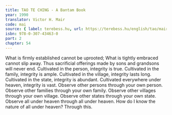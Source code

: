 ```yaml
---
title: TAO TE CHING - A Bantam Book
year: 1990
translator: Victor H. Mair
code: mai
source: { label: terebess.hu, url: https://terebess.hu/english/tao/mair.html }
isbn: 978-0-307-43463-0
part: 2
chapter: 54
---
```


What is firmly established cannot be uprooted;
What is tightly embraced cannot slip away.
Thus sacrificial offerings made by sons and grandsons will never end.
Cultivated in the person, integrity is true.
Cultivated in the family, integrity is ample.
Cultivated in the village, integrity lasts long.
Cultivated in the state, integrity is abundant.
Cultivated everywhere under heaven, integrity is vast.
Observe other persons through your own person.
Observe other families through your own family.
Observe other villages through your own village.
Observe other states through your own state.
Observe all under heaven through all under heaven.
How do I know the nature of all under heaven?
Through this.
